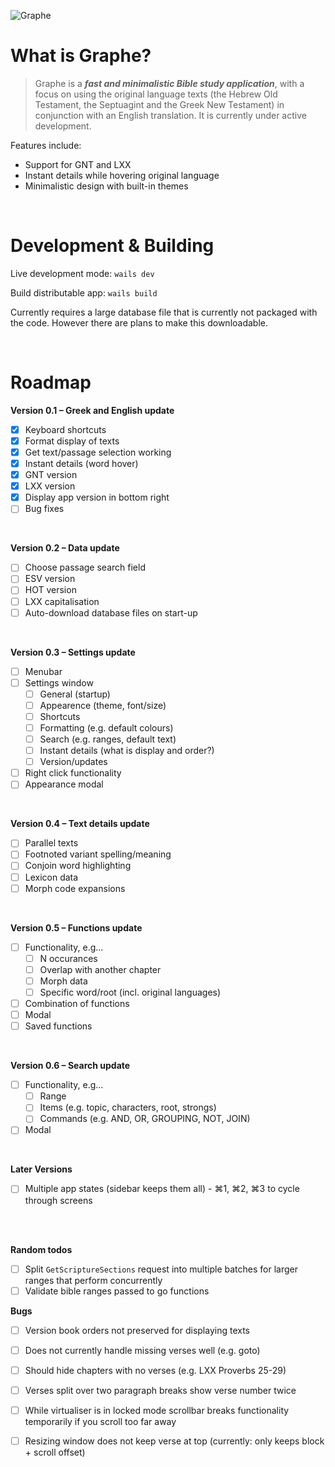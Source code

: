 ![Graphe](https://raw.githubusercontent.com/gabrielaravena32/graphe-app/main/build/banner.png)
<br />

# What is Graphe?

> Graphe is a **_fast and minimalistic Bible study application_**, with a focus on using the original language texts (the Hebrew Old Testament, the Septuagint and the Greek New Testament) in conjunction with an English translation. It is currently under active development.

Features include:

- Support for GNT and LXX
- Instant details while hovering original language
- Minimalistic design with built-in themes

<br/>

# Development & Building

Live development mode: `wails dev`

Build distributable app: `wails build`

Currently requires a large database file that is currently not packaged with the code. However there are plans to make this downloadable.

<br/>

# Roadmap

**Version 0.1 – Greek and English update**

- [x] Keyboard shortcuts
- [x] Format display of texts
- [x] Get text/passage selection working
- [x] Instant details (word hover)
- [x] GNT version
- [x] LXX version
- [x] Display app version in bottom right
- [ ] Bug fixes

<br/>

**Version 0.2 – Data update**

- [ ] Choose passage search field
- [ ] ESV version
- [ ] HOT version
- [ ] LXX capitalisation
- [ ] Auto-download database files on start-up

<br/>

**Version 0.3 – Settings update**

- [ ] Menubar
- [ ] Settings window
  - [ ] General (startup)
  - [ ] Appearence (theme, font/size)
  - [ ] Shortcuts
  - [ ] Formatting (e.g. default colours)
  - [ ] Search (e.g. ranges, default text)
  - [ ] Instant details (what is display and order?)
  - [ ] Version/updates
- [ ] Right click functionality
- [ ] Appearance modal

<br/>

**Version 0.4 – Text details update**

- [ ] Parallel texts
- [ ] Footnoted variant spelling/meaning
- [ ] Conjoin word highlighting
- [ ] Lexicon data
- [ ] Morph code expansions

<br/>

**Version 0.5 – Functions update**

- [ ] Functionality, e.g...
  - [ ] N occurances
  - [ ] Overlap with another chapter
  - [ ] Morph data
  - [ ] Specific word/root (incl. original languages)
- [ ] Combination of functions
- [ ] Modal
- [ ] Saved functions

<br/>

**Version 0.6 – Search update**

- [ ] Functionality, e.g...
  - [ ] Range
  - [ ] Items (e.g. topic, characters, root, strongs)
  - [ ] Commands (e.g. AND, OR, GROUPING, NOT, JOIN)
- [ ] Modal

<br/>

**Later Versions**

- [ ] Multiple app states (sidebar keeps them all) - ⌘1, ⌘2, ⌘3 to cycle through screens

<br/><br/>

**Random todos**

- [ ] Split `GetScriptureSections` request into multiple batches for larger ranges that perform concurrently
- [ ] Validate bible ranges passed to go functions

**Bugs**

- [ ] Version book orders not preserved for displaying texts
- [ ] Does not currently handle missing verses well (e.g. goto)
- [ ] Should hide chapters with no verses (e.g. LXX Proverbs 25-29)
- [ ] Verses split over two paragraph breaks show verse number twice

- [ ] While virtualiser is in locked mode scrollbar breaks functionality temporarily if you scroll too far away
- [ ] Resizing window does not keep verse at top (currently: only keeps block + scroll offset)
